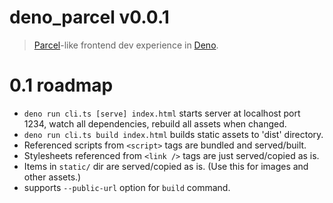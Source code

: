 # deno_parcel v0.0.1

> [Parcel][Parcel]-like frontend dev experience in [Deno][Deno].

# 0.1 roadmap

- `deno run cli.ts [serve] index.html` starts server at localhost port 1234,
  watch all dependencies, rebuild all assets when changed.
- `deno run cli.ts build index.html` builds static assets to 'dist' directory.
- Referenced scripts from `<script>` tags are bundled and served/built.
- Stylesheets referenced from `<link />` tags are just served/copied as is.
- Items in `static/` dir are served/copied as is. (Use this for images and other
  assets.)
- supports `--public-url` option for `build` command.

[Parcel]: https://parceljs.org/
[Deno]: https://deno.land/
